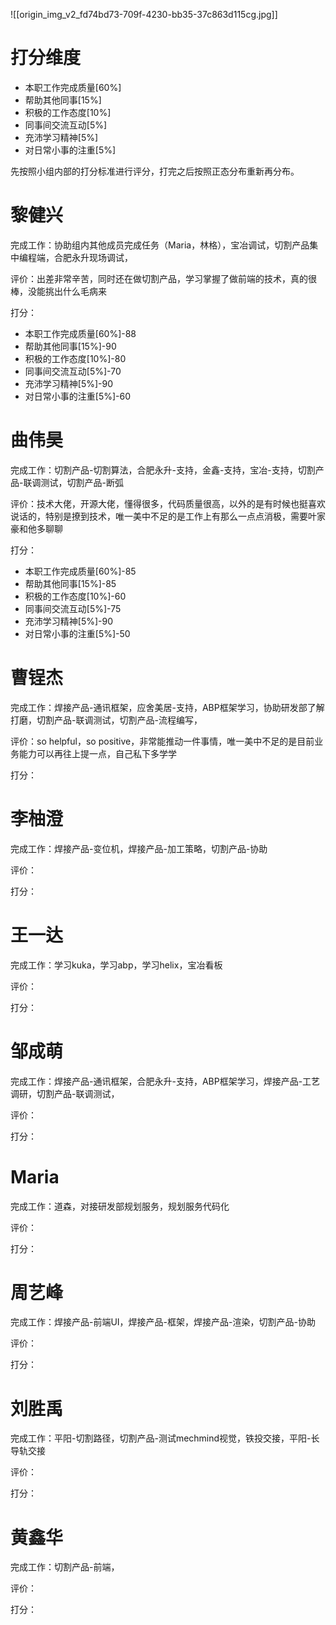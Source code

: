 ![[origin_img_v2_fd74bd73-709f-4230-bb35-37c863d115cg.jpg]]

# 打分维度
- 本职工作完成质量[60%]
- 帮助其他同事[15%]
- 积极的工作态度[10%]
- 同事间交流互动[5%]
- 充沛学习精神[5%]
- 对日常小事的注重[5%]

先按照小组内部的打分标准进行评分，打完之后按照正态分布重新再分布。

# 黎健兴
完成工作：协助组内其他成员完成任务（Maria，林格），宝冶调试，切割产品集中编程端，合肥永升现场调试，

评价：出差非常辛苦，同时还在做切割产品，学习掌握了做前端的技术，真的很棒，没能挑出什么毛病来

打分：
- 本职工作完成质量[60%]-88
- 帮助其他同事[15%]-90
- 积极的工作态度[10%]-80
- 同事间交流互动[5%]-70
- 充沛学习精神[5%]-90
- 对日常小事的注重[5%]-60

# 曲伟昊
完成工作：切割产品-切割算法，合肥永升-支持，金鑫-支持，宝冶-支持，切割产品-联调测试，切割产品-断弧

评价：技术大佬，开源大佬，懂得很多，代码质量很高，以外的是有时候也挺喜欢说话的，特别是撩到技术，唯一美中不足的是工作上有那么一点点消极，需要叶家豪和他多聊聊

打分：
- 本职工作完成质量[60%]-85
- 帮助其他同事[15%]-85
- 积极的工作态度[10%]-60
- 同事间交流互动[5%]-75
- 充沛学习精神[5%]-90
- 对日常小事的注重[5%]-50

# 曹锃杰
完成工作：焊接产品-通讯框架，应舍美居-支持，ABP框架学习，协助研发部了解打磨，切割产品-联调测试，切割产品-流程编写，

评价：so helpful，so positive，非常能推动一件事情，唯一美中不足的是目前业务能力可以再往上提一点，自己私下多学学

打分：

# 李柚澄
完成工作：焊接产品-变位机，焊接产品-加工策略，切割产品-协助

评价：

打分：

# 王一达
完成工作：学习kuka，学习abp，学习helix，宝冶看板

评价：

打分：

# 邹成萌
完成工作：焊接产品-通讯框架，合肥永升-支持，ABP框架学习，焊接产品-工艺调研，切割产品-联调测试，

评价：

打分：

# Maria
完成工作：道森，对接研发部规划服务，规划服务代码化

评价：

打分：

# 周艺峰
完成工作：焊接产品-前端UI，焊接产品-框架，焊接产品-渲染，切割产品-协助

评价：

打分：

# 刘胜禹
完成工作：平阳-切割路径，切割产品-测试mechmind视觉，铁投交接，平阳-长导轨交接

评价：

打分：

# 黄鑫华
完成工作：切割产品-前端，

评价：

打分：

